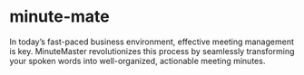 # minute-mate
In today’s fast-paced business environment, effective meeting management is key. MinuteMaster revolutionizes this process by seamlessly transforming your spoken words into well-organized, actionable meeting minutes.
